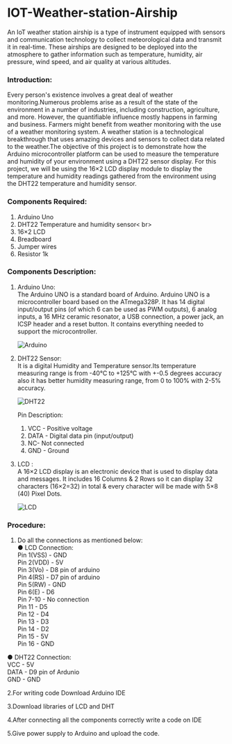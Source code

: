 # IOT-Weather-station-Airship
An IoT weather station airship is a type of instrument equipped with sensors and communication technology to collect meteorological data and transmit it in real-time. These airships are designed to be deployed into the atmosphere to gather information such as temperature, humidity, air pressure, wind speed, and air quality at various altitudes.

### Introduction:
Every person's existence involves a great deal of weather monitoring.Numerous problems arise as a result of the state of the environment in a number of industries, including construction, agriculture, and more. However, the quantifiable influence mostly happens in farming and business. Farmers might benefit from weather monitoring with the use of a weather monitoring system. A weather station is a technological breakthrough that uses amazing devices and sensors to collect data related to the weather.The objective of this project is to demonstrate how the Arduino microcontroller platform can be used to measure the temperature and humidity of your environment using a DHT22 sensor display. For this project, we will
be using the 16×2 LCD display module to display the temperature and humidity readings
gathered from the environment using the DHT22 temperature and humidity sensor.

### Components Required:
1. Arduino Uno <br>
2. DHT22 Temperature and humidity sensor< br>
3. 16×2 LCD <br>
4. Breadboard <br>
5. Jumper wires<br>
6. Resistor 1k

### Components Description:
1. Arduino Uno:<br>
The Arduino UNO is a standard board of Arduino. Arduino UNO is a microcontroller board based on the ATmega328P. It has 14 digital input/output pins (of which 6 can be used as PWM outputs),
6 analog inputs, a 16 MHz ceramic resonator, a USB connection, a power jack, an ICSP header and a reset button. It contains everything needed to support the microcontroller.


   ![Arduino](https://github.com/vaishpanse/IOT-Weather-station-Airship/assets/140835509/a8906527-c310-4a3a-a224-f3ce7c50b527)

2. DHT22 Sensor:<br>
It is a digital Humidity and Temperature sensor.Its temperature measuring range is from -40°C to +125°C with +-0.5 degrees accuracy also it has better humidity
measuring range, from 0 to 100% with 2-5% accuracy.

   ![DHT22](https://github.com/vaishpanse/IOT-Weather-station-Airship/assets/140835509/aec785c0-a035-4510-ab6d-5c6fe755d82d)

   Pin Description:<br>
    1. VCC - Positive voltage<br>
    2. DATA - Digital data pin (input/output)<br>
    3. NC- Not connected<br>
    4. GND - Ground

3. LCD :<br>
A 16×2 LCD display is an electronic device that is used to display data and messages. It includes 16 Columns & 2 Rows so it can display 32 characters (16×2=32) in total &
every character will be made with 5×8 (40) Pixel Dots.

   ![LCD](https://github.com/vaishpanse/IOT-Weather-station-Airship/assets/140835509/316115d9-4ffe-4d41-8700-9e5edaf635d4)

### Procedure:
1. Do all the connections as mentioned below:<br>
● LCD Connection:<br>
Pin 1(VSS) - GND <br>
Pin 2(VDD) - 5V <br>
Pin 3(Vo) - D8 pin of arduino <br>
Pin 4(RS) - D7 pin of arduino <br>
Pin 5(RW) - GND <br>
Pin 6(E) - D6 <br>
Pin 7-10 - No connection <br>
Pin 11 - D5 <br>
Pin 12 - D4 <br>
Pin 13 - D3 <br>
Pin 14 - D2 <br>
Pin 15 - 5V <br>
Pin 16 - GND 

● DHT22 Connection:<br>
VCC - 5V <br>
DATA - D9 pin of Ardunio <br>
GND - GND

2.For writing code Download Arduino IDE

3.Download libraries of LCD and DHT

4.After connecting all the components correctly write a code on IDE

5.Give power supply to Arduino and upload the code.

   

